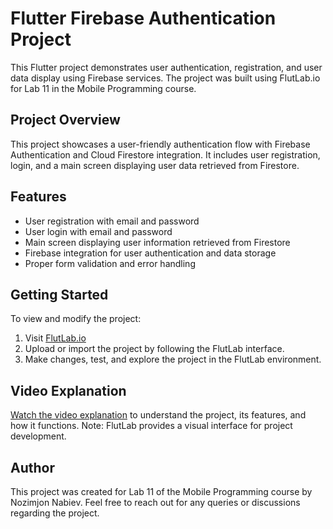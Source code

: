 # Flutter Firebase Authentication Project

This Flutter project demonstrates user authentication, registration, and user data display using Firebase services. The project was built using FlutLab.io for Lab 11 in the Mobile Programming course.

## Project Overview

This project showcases a user-friendly authentication flow with Firebase Authentication and Cloud Firestore integration. It includes user registration, login, and a main screen displaying user data retrieved from Firestore.

## Features

- User registration with email and password
- User login with email and password
- Main screen displaying user information retrieved from Firestore
- Firebase integration for user authentication and data storage
- Proper form validation and error handling

## Getting Started

To view and modify the project:

1. Visit [FlutLab.io](https://flutlab.io/)
2. Upload or import the project by following the FlutLab interface.
3. Make changes, test, and explore the project in the FlutLab environment.

## Video Explanation

[Watch the video explanation](#) to understand the project, its features, and how it functions. Note: FlutLab provides a visual interface for project development.

## Author

This project was created for Lab 11 of the Mobile Programming course by Nozimjon Nabiev. Feel free to reach out for any queries or discussions regarding the project.
